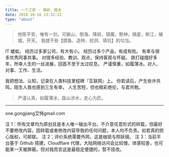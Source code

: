 ```yaml
---
title: 一个工匠 - 海驴、姐夫
date: 2018-10-16 13:32:11
type: "about"
---
```


> 他陈平安，唯有一剑，可搬山，倒海，降妖，镇魔，敕神，摘星，断江，摧城，开天。
> 我就干些【摸鱼、造林、挖洞、填坑】的勾当。

IT 蝼蚁。
经历过多家公司，有大有小。
经历过多个产品，有成有败。
有幸与很多优秀同事共事。
对很多经验、教训、观点，保持客观与怀疑。
跌打碰撞好多年，所幸人生的一丝进展，回首不至于太过叹息。
严谨慎重，如履薄冰。对人、对事、工作、生活。

我把想法、认知，记录在人类科技里程碑『互联网』上。
你若读后，产生些许共鸣，陌生人我也感到三生有幸。
人生苦短，但也精彩绝伦，与君共勉。

> 严谨认真，如履薄冰，跋山涉水，走心为匠。

---

one.gongjiang艾特gmail.com

注 1：所有文章均为原创且是本人唯一输出平台。不介意任意形式的转载，但最好不要修改内容。因转载或者修改内容导致的任何问题，本人均不负责。如若真的担心版权，可邮联。
注 2：评价系统需要外网，这是枷锁与照妖镜。
注 3：当前平台基于 Github 搭建，Cloudflare 代理，大陆网络访问会比较慢，体感较差，也可能某一天被屏蔽。但对我而言这是最稳定便捷的，暂不技改。
